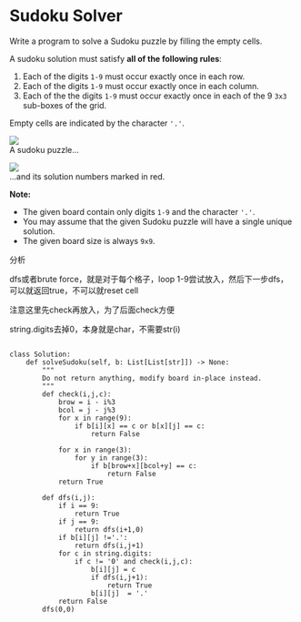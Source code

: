 # Sudoku Solver



Write a program to solve a Sudoku puzzle by filling the empty cells.

A sudoku solution must satisfy **all of the following rules**:

1. Each of the digits `1-9` must occur exactly once in each row.
2. Each of the digits `1-9` must occur exactly once in each column.
3. Each of the the digits `1-9` must occur exactly once in each of the 9 `3x3` sub-boxes of the grid.

Empty cells are indicated by the character `'.'`.

![](https://upload.wikimedia.org/wikipedia/commons/thumb/f/ff/Sudoku-by-L2G-20050714.svg/250px-Sudoku-by-L2G-20050714.svg.png)  
A sudoku puzzle...

![](https://upload.wikimedia.org/wikipedia/commons/thumb/3/31/Sudoku-by-L2G-20050714_solution.svg/250px-Sudoku-by-L2G-20050714_solution.svg.png)  
...and its solution numbers marked in red.

**Note:**

* The given board contain only digits `1-9` and the character `'.'`.
* You may assume that the given Sudoku puzzle will have a single unique solution.
* The given board size is always `9x9`.

分析

dfs或者brute force，就是对于每个格子，loop 1-9尝试放入，然后下一步dfs，可以就返回true，不可以就reset cell

注意这里先check再放入，为了后面check方便

string.digits去掉0，本身就是char，不需要str\(i\)

```text

class Solution:
    def solveSudoku(self, b: List[List[str]]) -> None:
        """
        Do not return anything, modify board in-place instead.
        """
        def check(i,j,c):
            brow = i - i%3 
            bcol = j - j%3
            for x in range(9):
                if b[i][x] == c or b[x][j] == c:
                    return False

            for x in range(3):
                for y in range(3):
                    if b[brow+x][bcol+y] == c:
                        return False
            return True 
        
        def dfs(i,j):
            if i == 9:
                return True
            if j == 9:
                return dfs(i+1,0)
            if b[i][j] !='.':
                return dfs(i,j+1)
            for c in string.digits:
                if c != '0' and check(i,j,c):
                    b[i][j] = c
                    if dfs(i,j+1):
                        return True
                    b[i][j]  = '.'
            return False
        dfs(0,0)
```

